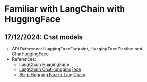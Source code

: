 # Familiar with LangChain with HuggingFace

## 17/12/2024: Chat models 
- API Reference: HuggingFaceEndpoint, HuggingFacePipeline and ChatHuggingFace
- References:
    + [LangChain HuggingFace](https://python.langchain.com/docs/integrations/providers/huggingface/)
    + [LangChain ChatHunggingFace](https://python.langchain.com/docs/integrations/chat/huggingface/)
    + [Blog: Hugging Face x LangChain](https://huggingface.co/blog/langchain)

